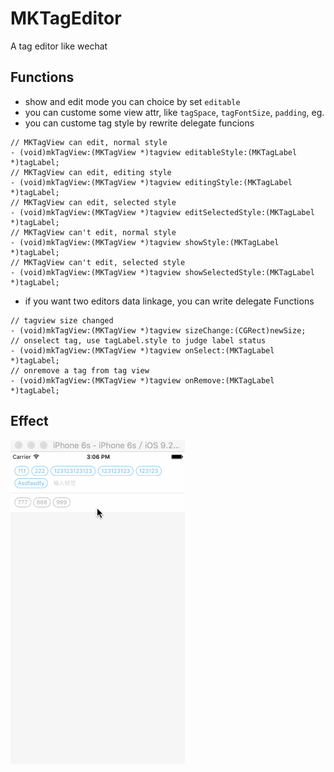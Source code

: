 # MKTagEditor

A tag editor like wechat

## Functions

* show and edit mode you can choice by set `editable`
* you can custome some view attr, like `tagSpace`, `tagFontSize`, `padding`, eg.
* you can custome tag style by rewrite delegate funcions

```obj-c
// MKTagView can edit, normal style
- (void)mkTagView:(MKTagView *)tagview editableStyle:(MKTagLabel *)tagLabel;
// MKTagView can edit, editing style
- (void)mkTagView:(MKTagView *)tagview editingStyle:(MKTagLabel *)tagLabel;
// MKTagView can edit, selected style
- (void)mkTagView:(MKTagView *)tagview editSelectedStyle:(MKTagLabel *)tagLabel;
// MKTagView can't edit, normal style
- (void)mkTagView:(MKTagView *)tagview showStyle:(MKTagLabel *)tagLabel;
// MKTagView can't edit, selected style
- (void)mkTagView:(MKTagView *)tagview showSelectedStyle:(MKTagLabel *)tagLabel;

```

* if you want two editors data linkage, you can write delegate Functions

```obj-c
// tagview size changed
- (void)mkTagView:(MKTagView *)tagview sizeChange:(CGRect)newSize;
// onselect tag, use tagLabel.style to judge label status
- (void)mkTagView:(MKTagView *)tagview onSelect:(MKTagLabel *)tagLabel;
// onremove a tag from tag view
- (void)mkTagView:(MKTagView *)tagview onRemove:(MKTagLabel *)tagLabel;
```

## Effect
![](screenshot.gif)
